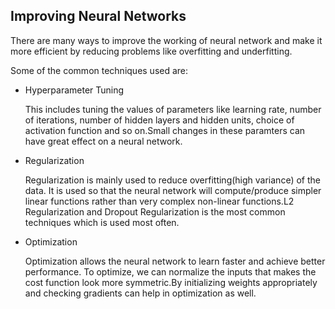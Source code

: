 ## Improving Neural Networks 

<p>There are many ways to improve the working of neural network and make it more efficient by reducing problems like overfitting and underfitting.</p>

<p>Some of the common techniques used are:</p>

  * Hyperparameter Tuning
        <p>This includes tuning the values of parameters like learning rate, number of iterations, number of hidden layers and hidden units, choice of activation function and so on.Small changes in these paramters can have great effect on a neural network.</p>
  * Regularization 
        <p>Regularization is mainly used to reduce overfitting(high variance) of the data. It is used so that the neural network will compute/produce simpler linear functions rather than very complex non-linear functions.L2 Regularization and Dropout Regularization is the most common techniques which is used most often.</p>
  * Optimization
         <p>Optimization allows the neural network to learn faster and achieve better performance. To optimize, we can normalize the inputs that makes the cost function look more symmetric.By initializing weights appropriately and checking gradients can help in optimization as well.</p>
            
